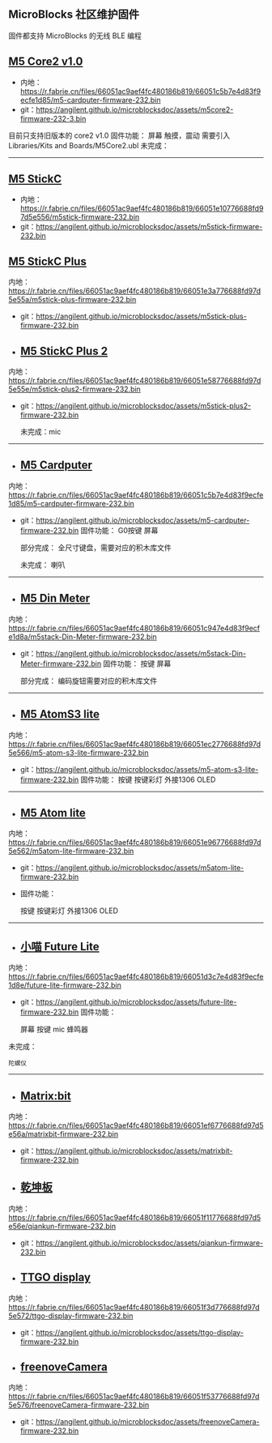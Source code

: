 ## MicroBlocks 社区维护固件

固件都支持 MicroBlocks 的无线 BLE 编程
## [M5 Core2 v1.0](assets/m5core2-firmware-232-3.bin ':ignore')
- 内地：https://r.fabrie.cn/files/66051ac9aef4fc480186b819/66051c5b7e4d83f9ecfe1d85/m5-cardputer-firmware-232.bin
- git：https://angilent.github.io/microblocksdoc/assets/m5core2-firmware-232-3.bin


目前只支持旧版本的 core2 v1.0
    固件功能：
        屏幕
        触摸，震动
            需要引入 Libraries/Kits and Boards/M5Core2.ubl
    未完成：


---
## [M5 StickC](assets/m5stick-firmware-232.bin)
- 内地：https://r.fabrie.cn/files/66051ac9aef4fc480186b819/66051e10776688fd97d5e556/m5stick-firmware-232.bin
- git：https://angilent.github.io/microblocksdoc/assets/m5stick-firmware-232.bin

## [M5 StickC Plus](assets/m5stick-plus-firmware-232.bin ':ignore')
内地：https://r.fabrie.cn/files/66051ac9aef4fc480186b819/66051e3a776688fd97d5e55a/m5stick-plus-firmware-232.bin
- git：https://angilent.github.io/microblocksdoc/assets/m5stick-plus-firmware-232.bin

- ## [M5 StickC Plus 2](assets/m5stick-plus2-firmware-232.bin ':ignore')
内地：https://r.fabrie.cn/files/66051ac9aef4fc480186b819/66051e58776688fd97d5e55e/m5stick-plus2-firmware-232.bin
- git：https://angilent.github.io/microblocksdoc/assets/m5stick-plus2-firmware-232.bin

    未完成：mic 
---     
- ## [M5 Cardputer](assets/m5-cardputer-firmware-232.bin ':ignore')
内地：https://r.fabrie.cn/files/66051ac9aef4fc480186b819/66051c5b7e4d83f9ecfe1d85/m5-cardputer-firmware-232.bin
- git：https://angilent.github.io/microblocksdoc/assets/m5-cardputer-firmware-232.bin
    固件功能：
        G0按键
        屏幕

    部分完成：
        全尺寸键盘，需要对应的积木库文件

    未完成：
        喇叭
---   
- ## [M5 Din Meter](assets/m5stack-Din-Meter-firmware-232.bin ':ignore')
内地：https://r.fabrie.cn/files/66051ac9aef4fc480186b819/66051c947e4d83f9ecfe1d8a/m5stack-Din-Meter-firmware-232.bin
- git：https://angilent.github.io/microblocksdoc/assets/m5stack-Din-Meter-firmware-232.bin
    固件功能：
        按键
        屏幕

    部分完成：
        编码旋钮需要对应的积木库文件
--- 
- ## [M5 AtomS3 lite](assets/m5-atom-s3-lite-firmware-232.bin ':ignore')
内地：https://r.fabrie.cn/files/66051ac9aef4fc480186b819/66051ec2776688fd97d5e566/m5-atom-s3-lite-firmware-232.bin
- git：https://angilent.github.io/microblocksdoc/assets/m5-atom-s3-lite-firmware-232.bin
    固件功能：
        按键
        按键彩灯
        外接1306 OLED
---
- ## [M5 Atom lite](assets/m5atom-lite-firmware-232.bin ':ignore')
内地：https://r.fabrie.cn/files/66051ac9aef4fc480186b819/66051e96776688fd97d5e562/m5atom-lite-firmware-232.bin
- git：https://angilent.github.io/microblocksdoc/assets/m5atom-lite-firmware-232.bin
-   固件功能：

    按键
    按键彩灯
    外接1306 OLED
---
- ## [小喵 Future Lite](assets/future-lite-firmware-232.bin ':ignore')
内地：https://r.fabrie.cn/files/66051ac9aef4fc480186b819/66051d3c7e4d83f9ecfe1d8e/future-lite-firmware-232.bin
- git：https://angilent.github.io/microblocksdoc/assets/future-lite-firmware-232.bin
固件功能：

    屏幕
    按键
    mic
    蜂鸣器

未完成：

    陀螺仪
---
- ## [Matrix:bit](assets/matrixbit-firmware-232.bin ':ignore')
内地：https://r.fabrie.cn/files/66051ac9aef4fc480186b819/66051ef6776688fd97d5e56a/matrixbit-firmware-232.bin
- git：https://angilent.github.io/microblocksdoc/assets/matrixbit-firmware-232.bin

- ## [乾坤板](assets/qiankun-firmware-232.bin)
内地：https://r.fabrie.cn/files/66051ac9aef4fc480186b819/66051f11776688fd97d5e56e/qiankun-firmware-232.bin
- git：https://angilent.github.io/microblocksdoc/assets/qiankun-firmware-232.bin

- ## [TTGO display](assets/ttgo-display-firmware-232.bin ':ignore')
内地：https://r.fabrie.cn/files/66051ac9aef4fc480186b819/66051f3d776688fd97d5e572/ttgo-display-firmware-232.bin
- git：https://angilent.github.io/microblocksdoc/assets/ttgo-display-firmware-232.bin

- ## [freenoveCamera](assets/freenoveCamera-firmware-232.bin ':ignore')
内地：https://r.fabrie.cn/files/66051ac9aef4fc480186b819/66051f53776688fd97d5e576/freenoveCamera-firmware-232.bin
- git：https://angilent.github.io/microblocksdoc/assets/freenoveCamera-firmware-232.bin